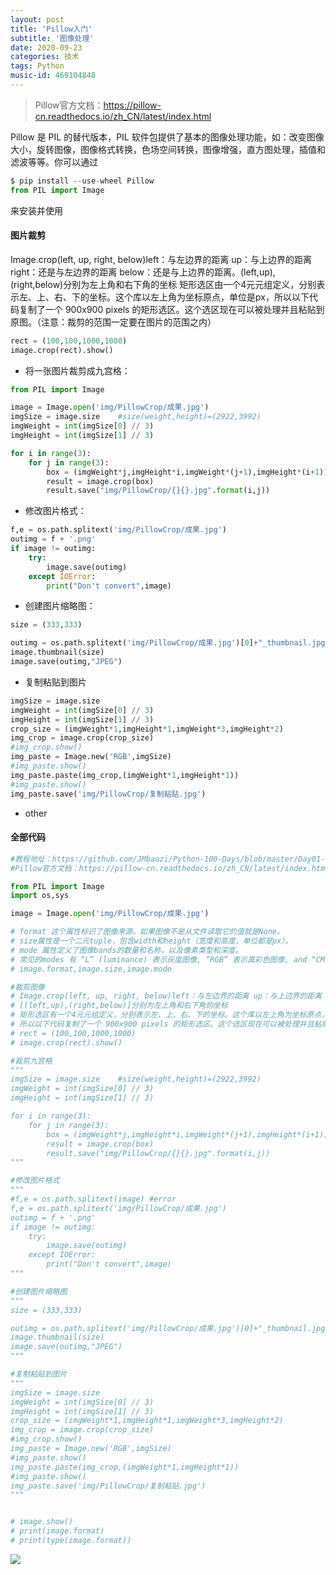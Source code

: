 ```yaml
---
layout: post
title: 'Pillow入门'
subtitle: '图像处理'
date: 2020-09-23
categories: 技术
tags: Python
music-id: 469104848
---
```


> Pillow官方文档：https://pillow-cn.readthedocs.io/zh_CN/latest/index.html

Pillow 是 PIL 的替代版本，PIL 软件包提供了基本的图像处理功能，如：改变图像大小，旋转图像，图像格式转换，色场空间转换，图像增强，直方图处理，插值和滤波等等。你可以通过

```python
$ pip install --use-wheel Pillow
from PIL import Image
```
来安装并使用

#### 图片裁剪

Image.crop(left, up, right, below)left：与左边界的距离 up：与上边界的距离 right：还是与左边界的距离 below：还是与上边界的距离。(left,up),(right,below)分别为左上角和右下角的坐标
矩形选区由一个4元元组定义，分别表示左、上、右、下的坐标。这个库以左上角为坐标原点，单位是px，所以以下代码复制了一个 900x900 pixels 的矩形选区。这个选区现在可以被处理并且粘贴到原图。（注意：裁剪的范围一定要在图片的范围之内）


```python
rect = (100,100,1000,1000)
image.crop(rect).show()
```
* 将一张图片裁剪成九宫格：

```python
from PIL import Image

image = Image.open('img/PillowCrop/成果.jpg')
imgSize = image.size    #size(weight,height)=(2922,3992)
imgWeight = int(imgSize[0] // 3)
imgHeight = int(imgSize[1] // 3)

for i in range(3):
    for j in range(3):
        box = (imgWeight*j,imgHeight*i,imgWeight*(j+1),imgHeight*(i+1))
        result = image.crop(box)
        result.save("img/PillowCrop/{}{}.jpg".format(i,j))
```

* 修改图片格式：

```python
f,e = os.path.splitext('img/PillowCrop/成果.jpg')
outimg = f + '.png'
if image != outimg:
    try:
        image.save(outimg)
    except IOError:
        print("Don't convert",image)
```

* 创建图片缩略图：

```python
size = (333,333)

outimg = os.path.splitext('img/PillowCrop/成果.jpg')[0]+"_thumbnail.jpg"
image.thumbnail(size)
image.save(outimg,"JPEG")
```

* 复制粘贴到图片

```python
imgSize = image.size
imgWeight = int(imgSize[0] // 3)
imgHeight = int(imgSize[1] // 3)
crop_size = (imgWeight*1,imgHeight*1,imgWeight*3,imgHeight*2)
img_crop = image.crop(crop_size)
#img_crop.show()
img_paste = Image.new('RGB',imgSize)
#img_paste.show()
img_paste.paste(img_crop,(imgWeight*1,imgHeight*1))
#img_paste.show()
img_paste.save('img/PillowCrop/复制粘贴.jpg')
```

* other


#### 全部代码

```python
#教程地址：https://github.com/JMbaozi/Python-100-Days/blob/master/Day01-15/15.图像和办公文档处理.md
#Pillow官方文档：https://pillow-cn.readthedocs.io/zh_CN/latest/index.html

from PIL import Image
import os,sys

image = Image.open('img/PillowCrop/成果.jpg')

# format 这个属性标识了图像来源。如果图像不是从文件读取它的值就是None。
# size属性是一个二元tuple，包含width和height（宽度和高度，单位都是px）。 
# mode 属性定义了图像bands的数量和名称，以及像素类型和深度。
# 常见的modes 有 “L” (luminance) 表示灰度图像, “RGB” 表示真彩色图像, and “CMYK” 表示出版图像。
# image.format,image.size,image.mode

#裁剪图像
# Image.crop(left, up, right, below)left：与左边界的距离 up：与上边界的距离 right：还是与左边界的距离 below：还是与上边界的距离
# [(left,up),(right,below)]分别为左上角和右下角的坐标
# 矩形选区有一个4元元组定义，分别表示左、上、右、下的坐标。这个库以左上角为坐标原点，单位是px，
# 所以以下代码复制了一个 900x900 pixels 的矩形选区。这个选区现在可以被处理并且粘贴到原图。
# rect = (100,100,1000,1000)
# image.crop(rect).show()

#裁剪九宫格
"""
imgSize = image.size    #size(weight,height)=(2922,3992)
imgWeight = int(imgSize[0] // 3)
imgHeight = int(imgSize[1] // 3)

for i in range(3):
    for j in range(3):
        box = (imgWeight*j,imgHeight*i,imgWeight*(j+1),imgHeight*(i+1))
        result = image.crop(box)
        result.save("img/PillowCrop/{}{}.jpg".format(i,j))
"""

#修改图片格式
"""
#f,e = os.path.splitext(image) #error
f,e = os.path.splitext('img/PillowCrop/成果.jpg')
outimg = f + '.png'
if image != outimg:
    try:
        image.save(outimg)
    except IOError:
        print("Don't convert",image)
"""

#创建图片缩略图
"""
size = (333,333)

outimg = os.path.splitext('img/PillowCrop/成果.jpg')[0]+"_thumbnail.jpg"
image.thumbnail(size)
image.save(outimg,"JPEG")
"""

#复制粘贴到图片
"""
imgSize = image.size
imgWeight = int(imgSize[0] // 3)
imgHeight = int(imgSize[1] // 3)
crop_size = (imgWeight*1,imgHeight*1,imgWeight*3,imgHeight*2)
img_crop = image.crop(crop_size)
#img_crop.show()
img_paste = Image.new('RGB',imgSize)
#img_paste.show()
img_paste.paste(img_crop,(imgWeight*1,imgHeight*1))
#img_paste.show()
img_paste.save('img/PillowCrop/复制粘贴.jpg')
"""


# image.show()
# print(image.format)
# print(type(image.format))
```

![](https://lz.sinaimg.cn/orj1080/ebeef3aaly3gj0lg890m7j20w01kwgz6.jpg)



